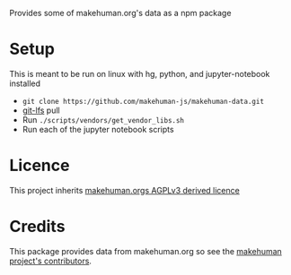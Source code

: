Provides some of makehuman.org's data as a npm package

# Setup

This is meant to be run on linux with hg, python, and jupyter-notebook installed

- `git clone https://github.com/makehuman-js/makehuman-data.git`
- [git-lfs](https://git-lfs.github.com/) pull
- Run `./scripts/vendors/get_vendor_libs.sh`
- Run each of the jupyter notebook scripts

# Licence

This project inherits [makehuman.orgs AGPLv3 derived licence ](http://www.makehuman.org/license.php)

# Credits

This package provides data from makehuman.org so see the [makehuman project's contributors](http://www.makehuman.org/halloffame.php).
